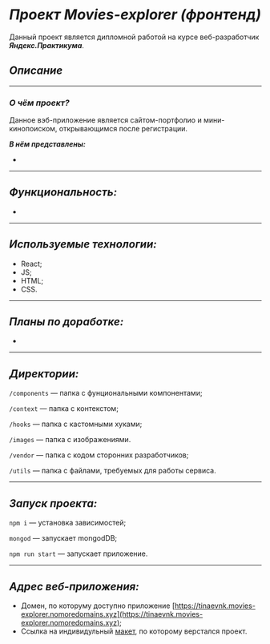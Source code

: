 # ***Проект Movies-explorer (фронтенд)***
Данный проект является дипломной работой на курсе веб-разработчик ***Яндекс.Практикума***.
## *Описание*
----
### ***О чём проект?***

Данное вэб-приложение является сайтом-портфолио и мини-кинопоиском, открывающимся после регистрации.

***В нём представлены:***

*

---
## *Функциональность:*
*
---
## *Используемые технологии:*

* React;
* JS;
* HTML;
* CSS.
---
## *Планы по доработке:*
*

---
## *Директории:*

`/components` — папка с фунциональными компонентами;

`/context` — папка с контекстом;

`/hooks` — папка с кастомными хуками;

`/images` — папка c изображениями.

`/vendor` — папка с кодом сторонних разработчиков;

`/utils` — папка с файлами, требуемых для работы сервиса.

---
## *Запуск проекта:*
`npm i` — установка зависимостей;

`mongod` — запускает mongodDB;

`npm run start` — запускает приложение.

---
## *Адрес веб-приложения:*

* Домен, по которуму доступно приложение [https://tinaevnk.movies-explorer.nomoredomains.xyz](https://tinaevnk.movies-explorer.nomoredomains.xyz);
* Ссылка на индивидульный [макет](https://www.figma.com/file/VQp3FDZDeZs4YUMr2Nz1qX/Diploma?node-id=932:3228), по которому верстался проект.
